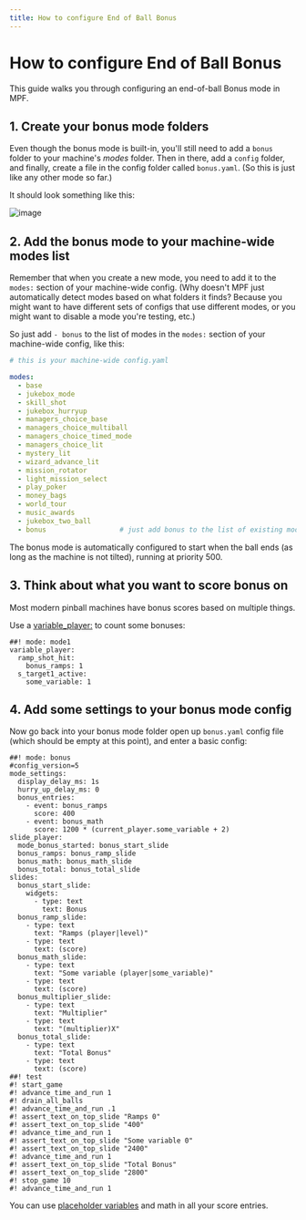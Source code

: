 ```yaml
---
title: How to configure End of Ball Bonus
---
```


# How to configure End of Ball Bonus


This guide walks you through configuring an end-of-ball Bonus mode in
MPF.

## 1. Create your bonus mode folders

Even though the bonus mode is built-in, you'll still need to add a
`bonus` folder to your machine's *modes* folder. Then in there, add a
`config` folder, and finally, create a file in the config folder called
`bonus.yaml`. (So this is just like any other mode so far.)

It should look something like this:

![image](../images/bonus_folder.png)

## 2. Add the bonus mode to your machine-wide modes list

Remember that when you create a new mode, you need to add it to the
`modes:` section of your machine-wide config. (Why doesn't MPF just
automatically detect modes based on what folders it finds? Because you
might want to have different sets of configs that use different modes,
or you might want to disable a mode you're testing, etc.)

So just add `- bonus` to the list of modes in the `modes:` section of
your machine-wide config, like this:

``` yaml
# this is your machine-wide config.yaml

modes:
  - base
  - jukebox_mode
  - skill_shot
  - jukebox_hurryup
  - managers_choice_base
  - managers_choice_multiball
  - managers_choice_timed_mode
  - managers_choice_lit
  - mystery_lit
  - wizard_advance_lit
  - mission_rotator
  - light_mission_select
  - play_poker
  - money_bags
  - world_tour
  - music_awards
  - jukebox_two_ball
  - bonus                  # just add bonus to the list of existing modes
```

The bonus mode is automatically configured to start when the ball ends
(as long as the machine is not tilted), running at priority 500.

## 3. Think about what you want to score bonus on

Most modern pinball machines have bonus scores based on multiple things.

Use a [variable_player:](../../config/variable_player.md) to count
some bonuses:

``` mpf-config
##! mode: mode1
variable_player:
  ramp_shot_hit:
    bonus_ramps: 1
  s_target1_active:
    some_variable: 1
```

## 4. Add some settings to your bonus mode config

Now go back into your bonus mode folder open up `bonus.yaml` config file
(which should be empty at this point), and enter a basic config:

``` mpf-mc-config
##! mode: bonus
#config_version=5
mode_settings:
  display_delay_ms: 1s
  hurry_up_delay_ms: 0
  bonus_entries:
    - event: bonus_ramps
      score: 400
    - event: bonus_math
      score: 1200 * (current_player.some_variable + 2)
slide_player:
  mode_bonus_started: bonus_start_slide
  bonus_ramps: bonus_ramp_slide
  bonus_math: bonus_math_slide
  bonus_total: bonus_total_slide
slides:
  bonus_start_slide:
    widgets:
      - type: text
        text: Bonus
  bonus_ramp_slide:
    - type: text
      text: "Ramps (player|level)"
    - type: text
      text: (score)
  bonus_math_slide:
    - type: text
      text: "Some variable (player|some_variable)"
    - type: text
      text: (score)
  bonus_multiplier_slide:
    - type: text
      text: "Multiplier"
    - type: text
      text: "(multiplier)X"
  bonus_total_slide:
    - type: text
      text: "Total Bonus"
    - type: text
      text: (score)
##! test
#! start_game
#! advance_time_and_run 1
#! drain_all_balls
#! advance_time_and_run .1
#! assert_text_on_top_slide "Ramps 0"
#! assert_text_on_top_slide "400"
#! advance_time_and_run 1
#! assert_text_on_top_slide "Some variable 0"
#! assert_text_on_top_slide "2400"
#! advance_time_and_run 1
#! assert_text_on_top_slide "Total Bonus"
#! assert_text_on_top_slide "2800"
#! stop_game 10
#! advance_time_and_run 1
```

You can use
[placeholder variables](../../config/instructions/dynamic_values.md) and math in all your score entries.
